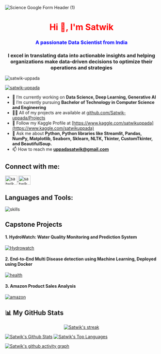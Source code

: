 ![Science Google Form Header (1)](https://github.com/user-attachments/assets/762fa8a3-0307-4817-9924-3b13b09f1cce)


<!DOCTYPE html>
<html>
<head>
</head>
<body>

<h1 align="center" style="color: red;">Hi 👋, I'm Satwik</h1>
<h3 align="center" style="color: blue;">A passionate Data Scientist from India</h3> 
<h3 align="center">I excel in translating data into actionable insights and helping organizations make data-driven decisions to optimize their operations and strategies</h3>

<p align="left">
    <img src="https://komarev.com/ghpvc/?username=satwik-uppada&label=Profile%20views&color=0e75b6&style=flat&theme=react&bg_color=20232a" alt="satwik-uppada" />
</p>

<p align="left">
    <a href="https://github.com/ryo-ma/github-profile-trophy">
        <img src="https://github-profile-trophy.vercel.app/?username=Satwik-uppada&theme=react&bg_color=20232a" alt="satwik-uppada" />
    </a>
</p>

- 🔭 I’m currently working on **Data Science, Deep Learning, Generative AI**
- 🌱 I’m currently pursuing **Bachelor of Technology in Computer Science and Engineering**
- 👨‍💻 All of my projects are available at [github.com/Satwik-uppada/Projects](https://github.com/Satwik-uppada?tab=repositories)
- 🦆 Follow my Kaggle Profile at [https://www.kaggle.com/satwikuppada](https://www.kaggle.com/satwikuppada)
- 💬 Ask me about **Python, Python libraries like Streamlit, Pandas, NumPy, Matplotlib, Seaborn, Sklearn, NLTK, Tkinter, CustomTkinter, and BeautifulSoup.**
- 📫 How to reach me **uppadasatwik@gmail.com**

## Connect with me:
<p align="left">
    <a href="https://www.linkedin.com/in/satwik-uppada/" target="blank">
        <img align="center" src="https://raw.githubusercontent.com/rahuldkjain/github-profile-readme-generator/master/src/images/icons/Social/linked-in-alt.svg" alt="satwik uppada" height="30" width="40" />
    </a>
    <a href="https://www.hackerrank.com/profile/uppadasatwik" target="blank">
        <img align="center" src="https://raw.githubusercontent.com/rahuldkjain/github-profile-readme-generator/master/src/images/icons/Social/hackerrank.svg" alt="satwik uppada" height="30" width="40" />
    </a>
</p>

## Languages and Tools:

<p align="left">
    <img src="https://skillicons.dev/icons?i=py,mysql,html,css,sklearn,vscode,pycharm,anaconda,firebase,docker,github,git,ubuntu,linux&perline=7" alt="skills" />
</p>



## Capstone Projects

<h4>1. HydroWatch: Water Quality Monitoring and Prediction System</h4>
<a href="https://github.com/Satwik-uppada/HydroWatch-Water-Quality-Monitoring-and-Prediction-System">
    <img src="https://github.com/Satwik-uppada/Satwik-uppada/assets/92086645/0bada106-acf5-43f2-b71e-d5cf19a8508c" alt="Hydrowatch" />
</a>

<h4>2. End-to-End Multi Disease detection using Machine Learning, Deployed using Docker</h4>
<a href="https://github.com/Satwik-uppada/Dockerized-Health-Assistant">
    <img src="https://github.com/user-attachments/assets/f2239c8d-b402-4e9c-95c3-4279dbaa534f" alt="health" />
</a>

<h4>3. Amazon Product Sales Analysis</h4>
<a href="https://github.com/Satwik-uppada/Amazon-Product-Sales-analysis-using-Python">
    <img src="https://github.com/Satwik-uppada/Data-Analysis-Capstone-Project/assets/92086645/138ac416-fb8c-4c5f-b06e-788d14cd3136" alt="amazon" />
</a>


## 📊 My GitHub Stats
<p align="center">
<a href="https://github.com/Satwik-uppada/github-readme-streak-stats"><img title="🔥 Get streak stats for your profile at git.io/streak-stats" alt="Satwik's streak" src="https://github-readme-streak-stats.herokuapp.com/?user=Satwik-uppada&theme=react&hide_border=true&bg_color=0D1117"/></a>
</p>

<a href="https://github.com/Satwik-uppada/github-readme-stats"><img alt="Satwik's Github Stats" src="https://github-readme-stats.vercel.app/api?username=Satwik-uppada&show_icons=true&count_private=true&theme=react&hide_border=true&bg_color=0D1117" /></a> 
<a                                                                                                                                                                                                                                                           href="https://github.com/Satwik-uppada/github-readme-stats"><img alt="Satwik's Top Languages" src="https://github-readme-stats.vercel.app/api/top-langs/?username=Satwik-uppada&langs_count=8&count_private=true&layout=compact&theme=react&hide_border=true&bg_color=0D1117" /></a>

[![Satwik's github activity graph](https://github-readme-activity-graph.vercel.app/graph?username=Satwik-uppada&theme=react&bg_color=20232a&color=61dafb&line=a8d7ff&point=fafafa&area=true&hide_border=true)](https://github.com/Satwik-uppada/github-readme-activity-graph)


</body>
</html>
